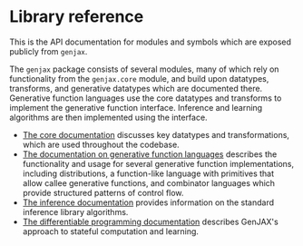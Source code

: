 # Library reference

This is the API documentation for modules and symbols which are exposed publicly from `genjax`. 

The `genjax` package consists of several modules, many of which rely on functionality from the `genjax.core` module, and build upon datatypes, transforms, and generative datatypes which are documented there. Generative function languages use the core datatypes and transforms to implement the generative function interface. Inference and learning algorithms are then implemented using the interface.

* [The core documentation](core/index.md) discusses key datatypes and transformations, which are used throughout the codebase.
* [The documentation on generative function languages](generative_functions/index.md) describes the functionality and usage for several generative function implementations, including distributions, a function-like language with primitives that allow callee generative functions, and combinator languages which provide structured patterns of control flow.
* [The inference documentation](inference/index.md) provides information on the standard inference library algorithms.
* [The differentiable programming documentation](diff_prog/index.md) describes GenJAX's approach to stateful computation and learning.
